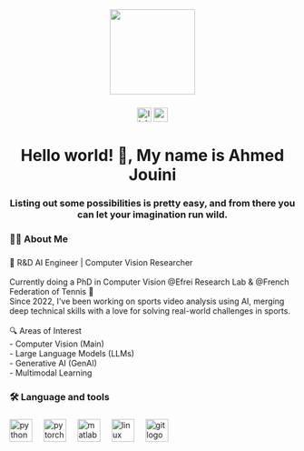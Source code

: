 <div align="center">
  <img height="150" src="https://media1.giphy.com/media/v1.Y2lkPTc5MGI3NjExNTl2Y3Bzd285YW50Z2c4MHptNGZ4N3BxZ28yczVmbmZtajN4ZGp1ZiZlcD12MV9pbnRlcm5hbF9naWZfYnlfaWQmY3Q9Zw/PjJ1cLHqLEveXysGDB/giphy.gif"  />
</div>

###

<div align="center">
  <img src="https://img.shields.io/static/v1?message=LinkedIn&logo=linkedin&label=&color=0077B5&logoColor=white&labelColor=&style=for-the-badge" height="25" alt="linkedin logo"  />
  <img src="https://img.shields.io/static/v1?message=Gmail&logo=gmail&label=&color=D14836&logoColor=white&labelColor=&style=for-the-badge" height="25" alt="gmail logo"  />
</div>

###

<h1 align="center">Hello world! 👋, My name is Ahmed Jouini </h1>
<h3 align="center">Listing out some possibilities is pretty easy, and from there you can let your imagination run wild.</h3>

###

<h3 align="left">👩‍💻  About Me</h3>

###

<p align="left">🧠 R&D AI Engineer | Computer Vision Researcher<br><br>Currently doing a PhD in Computer Vision @Efrei Research Lab & @French Federation of Tennis 🎾<br>Since 2022, I've been working on sports video analysis using AI, merging deep technical skills with a love for solving real-world challenges in sports.<br><br>🔍 Areas of Interest<br>- Computer Vision (Main)<br>- Large Language Models (LLMs)<br>- Generative AI (GenAI)<br>- Multimodal Learning</p>

###

<h3 align="left">🛠 Language and tools</h3>

###

<div align="left">
  <img src="https://cdn.jsdelivr.net/gh/devicons/devicon/icons/python/python-original.svg" height="40" alt="python logo"  />
  <img width="12" />
  <img src="https://cdn.jsdelivr.net/gh/devicons/devicon/icons/pytorch/pytorch-original.svg" height="40" alt="pytorch logo"  />
  <img width="12" />
  <img src="https://cdn.jsdelivr.net/gh/devicons/devicon/icons/matlab/matlab-original.svg" height="40" alt="matlab logo"  />
  <img width="12" />
  <img src="https://cdn.jsdelivr.net/gh/devicons/devicon/icons/linux/linux-original.svg" height="40" alt="linux logo"  />
  <img width="12" />
  <img src="https://cdn.jsdelivr.net/gh/devicons/devicon/icons/git/git-original.svg" height="40" alt="git logo"  />
</div>

###
